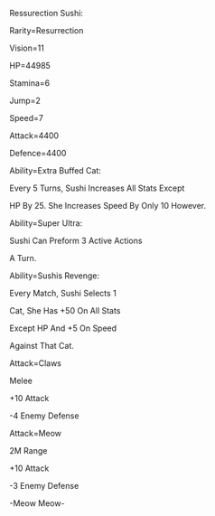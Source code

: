 Ressurection Sushi:

Rarity=Resurrection

Vision=11

HP=44985

Stamina=6

Jump=2

Speed=7

Attack=4400

Defence=4400

Ability=Extra Buffed Cat:

Every 5 Turns, Sushi Increases All Stats Except

HP By 25. She Increases Speed By Only 10 However.

Ability=Super Ultra:

Sushi Can Preform 3 Active Actions

A Turn.

Ability=Sushis Revenge:

Every Match, Sushi Selects 1

Cat, She Has +50 On All Stats 

Except HP And +5 On Speed

Against That Cat.

Attack=Claws

Melee

+10 Attack

-4 Enemy Defense

Attack=Meow

2M Range

+10 Attack

-3 Enemy Defense

-Meow Meow-


